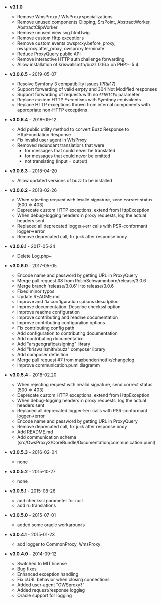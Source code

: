 * **v3.1.0**
  - Remove WmsProxy / WfsProxy specializations
  - Remove unused components Clipping, SrsPoint, AbstractWorker, AbstractClipWorker
  - Remove unused view svg.html.twig
  - Remove custom Http exceptions
  - Remove custom events owsproxy.before_proxy, owsproxy.after_proxy, owsproxy.terminate
  - Reduce ProxyQuery public API
  - Remove interactive HTTP auth challenge forwarding
  - Allow installation of kriswallsmith/buzz 0.16.x on PHP>=5.4

* **v3.0.6.5** - 2019-05-07
  - Resolve Symfony 3 compatibility issues ([PR#17](https://github.com/mapbender/owsproxy3/pull/17))
  - Support forwarding of valid empty and 304 Not Modified responses
  - Support forwarding of requests with no `SERVICE=` parameter
  - Replace custom HTTP Exceptions with Symfony equivalents
  - Replace HTTP exceptions thrown from internal components with appropriate non-HTTP exceptions

* **v3.0.6.4** - 2018-09-12
    - Add public utility method to convert Buzz Response to HttpFoundation Response
    - Fix invalid user agent in WfsProxy
    - Removed redundant translations that were
      - for messages that could never be translated
      - for messages that could never be emitted
      - not translating (input = output)

* **v3.0.6.3** - 2018-04-20
    - Allow updated versions of buzz to be installed

* **v3.0.6.2** - 2018-02-26
    - When rejecting request with invalid signature, send correct status (500 => 403)
    - Deprecate custom HTTP exceptions, extend from HttpException
    - When debug-logging headers in proxy requests, log the actual headers sent
    - Replaced all deprecated logger->err calls with PSR-conformant logger->error
    - Remove deprecated call, fix junk after response body

* **v3.0.6.1** - 2017-05-24
    - Delete Log.php~

* **v3.0.6.0** - 2017-05-05
    - Encode name and password by getting URL in ProxyQuery
    - Merge pull request #8 from RobinSchwammborn/release/3.0.6
    - Merge branch 'release/3.0.6' into release/3.0.6
    - Fixed minor typos
    - Update README.md
    - Improve and fix configuration options description
    - Improve documentation. Describe checkssl option
    - Improve readme configuration
    - Improve contributing and readme documentation
    - Improve contributing configuration options
    - Fix contributing config path
    - Add configuration to contributing documentation
    - Add contributing documentation
    - Add "arsgeografica/signing" library
    - Add "kriswallsmith/buzz" composer library
    - Add composer definition
    - Merge pull request #7 from mapbender/hotfix/changelog
    - Improve communication.puml diagramm

* **v3.0.5.4** - 2018-02.20
    - When rejecting request with invalid signature, send correct status (500 => 403)
    - Deprecate custom HTTP exceptions, extend from HttpException
    - When debug-logging headers in proxy requests, log the actual headers sent
    - Replaced all deprecated logger->err calls with PSR-conformant logger->error
    - Encode name and password by getting URL in ProxyQuery
    - Remove deprecated call, fix junk after response body
    - Add README.md
    - Add communication schema (src/OwsProxy3/CoreBundle/Documentation/communication.puml)

* **v3.0.5.3** - 2016-02-04
    - none

* **v3.0.5.2** - 2015-10-27
    - none

* **v3.0.5.1** - 2015-08-26
    -  add checkssl parameter for curl
    -  add ru translations

* **v3.0.5.0** - 2015-07-01
    -  added some oracle workarounds

* **v3.0.4.1** - 2015-01-23
    - add logger to CommonProxy, WmsProxy

* **v3.0.4.0** - 2014-09-12
    - Switched to MIT license
    - Bug fixes
    - Enhanced exception handling
    - Fix cURL behavior when closing connections
    - Added user-agent "OWSproxy3"
    - Added request/response logging
    - Oracle support for logging

